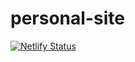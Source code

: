 # personal-site
[![Netlify Status](https://api.netlify.com/api/v1/badges/70a636bc-32d5-4fec-a2b2-9a52c22fad10/deploy-status)](https://app.netlify.com/sites/optimistic-babbage-da6e7f/deploys)
